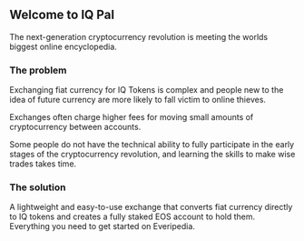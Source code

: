 ## Welcome to IQ Pal
The next-generation cryptocurrency revolution is meeting the worlds biggest online encyclopedia.

### The problem

Exchanging fiat currency for IQ Tokens is complex and people new to the idea of future currency are more likely to fall victim to online thieves.

Exchanges often charge higher fees for moving small amounts of cryptocurrency between accounts.

Some people do not have the technical ability to fully participate in the early stages of the cryptocurrency revolution, and learning the skills to make wise trades takes time.

### The solution

A lightweight and easy-to-use exchange that converts fiat currency directly to IQ tokens and creates a fully staked EOS account to hold them. Everything you need to get started on Everipedia.
